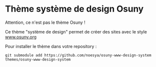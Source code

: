 # Thème système de design Osuny

Attention, ce n'est pas le thème Osuny !

Ce thème "système de design" permet de créer des sites avec le style www.osuny.org

Pour installer le thème dans votre repository :
```
git submodule add https://github.com/noesya/osuny-www-design-system themes/osuny-www-design-system
```
